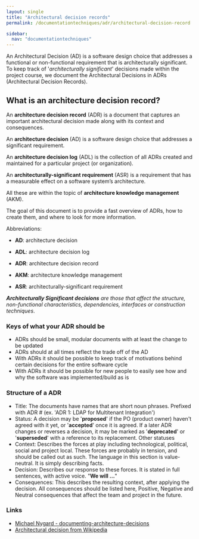 ```yaml
---
layout: single
title: "Architectural decision records"
permalink: /documentationtechniques/adr/architectural-decision-record

sidebar:
  nav: "documentationtechniques"
---
```


An Architectural Decision (AD) is a software design choice that addresses a functional or non-functional requirement that is architecturally significant. To keep track of '_architecturally significant_' decisions made within the project course, we document the Architectural Decisions in ADRs (Architectural Decision Records). 

## What is an architecture decision record?

An **architecture decision record** (ADR) is a document that captures an important architectural decision made along with its context and consequences.

An **architecture decision** (AD) is a software design choice that addresses a significant requirement.

An **architecture decision log** (ADL) is the collection of all ADRs created and maintained for a particular project (or organization).

An **architecturally-significant requirement** (ASR) is a requirement that has a measurable effect on a software system’s architecture.

All these are within the topic of **architecture knowledge management** (AKM).

The goal of this document is to provide a fast overview of ADRs, how to create them, and where to look for more information.

Abbreviations:

  * **AD**: architecture decision

  * **ADL**: architecture decision log

  * **ADR**: architecture decision record

  * **AKM**: architecture knowledge management

  * **ASR**: architecturally-significant requirement


_**Architecturally Significant decisions** are those that affect the structure, non-functional characteristics, dependencies, 
    interfaces or construction techniques_.

### Keys of what your ADR should be
- ADRs should be small, modular documents with at least the change to be updated
- ADRs should at all times reflect the trade off of the AD
- With ADRs it should be possible to keep track of motivations behind certain decisions for the entire software cycle
- With ADRs it should be possible for new people to easily see how and why the software was implemented/build as is

### Structure of a ADR

- Title: The documents have names that are short noun phrases. Prefixed with ADR # (ex. 'ADR 1: LDAP for Multitenant Integration')
- Status: A decision may be '**proposed**' if the PO (product owner) haven't agreed with it yet, or '**accepted**' once it is agreed. If a later ADR changes or reverses a decision, it may be marked as '**deprecated**' or '**superseded**' with a reference to its replacement. Other statuses 
- Context: Describes the forces at play including technological, political, social and project local. These forces are probably in tension, and should be called out as such. The language in this section is value-neutral. It is simply describing facts.
- Decision: Describes our response to these forces. It is stated in full sentences, with active voice. "**We will ...**"
- Consequences: This describes the resulting context, after applying the decision. All consequences should be listed here, Positive, Negative and Neutral consequences that affect the team and project in the future.

### Links
- [Michael Nygard - documenting-architecture-decisions](https://cognitect.com/blog/2011/11/15/documenting-architecture-decisions)
- [Architectural decision from Wikipedia](https://en.wikipedia.org/wiki/Architectural_decision)